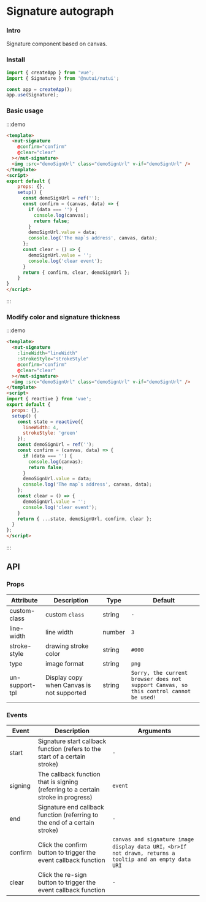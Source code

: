 #  Signature autograph

### Intro
    
Signature component based on canvas.

### Install

``` javascript
import { createApp } from 'vue';
import { Signature } from '@nutui/nutui';

const app = createApp();
app.use(Signature);
```
    



### Basic usage

:::demo

```html
<template>
  <nut-signature  
    @confirm="confirm" 
    @clear="clear"
  ></nut-signature>
  <img :src="demoSignUrl" class="demoSignUrl" v-if="demoSignUrl" />
</template>
<script>
export default {
    props: {},
    setup() {
      const demoSignUrl = ref('');
      const confirm = (canvas, data) => {
        if (data === '') {
          console.log(canvas);
          return false;
        }
        demoSignUrl.value = data;
        console.log('The map`s address', canvas, data);
      };
      const clear = () => {
        demoSignUrl.value = '';
        console.log('clear event');
      }
      return { confirm, clear, demoSignUrl };
    }
}
</script>
```
:::
### Modify color and signature thickness

:::demo

```html
<template>
  <nut-signature  
    :lineWidth="lineWidth" 
    :strokeStyle="strokeStyle"
    @confirm="confirm" 
    @clear="clear"
  ></nut-signature>
  <img :src="demoSignUrl" class="demoSignUrl" v-if="demoSignUrl" />
</template>
<script>
import { reactive } from 'vue';
export default {
  props: {},
  setup() {
    const state = reactive({
      lineWidth: 4,
      strokeStyle: 'green'
    });
    const demoSignUrl = ref('');
    const confirm = (canvas, data) => {
      if (data === '') {
        console.log(canvas);
        return false;
      }
      demoSignUrl.value = data;
      console.log('The map`s address', canvas, data);
    };
    const clear = () => {
      demoSignUrl.value = '';
      console.log('clear event');
    }
    return { ...state, demoSignUrl, confirm, clear };
  }
};
</script>

```
:::  
## API
    
### Props
 | Attribute | Description | Type | Default
|----- | ----- | ----- | -----
| custom-class | custom `class` | string | `-`
| line-width | line width | number | `3`
| stroke-style | drawing stroke color | string | `#000`
| type | image format | string | `png`
| un-support-tpl | Display copy when Canvas is not supported | string | `Sorry, the current browser does not support Canvas, so this control cannot be used! `

### Events

| Event | Description | Arguments
|----- | ----- | -----
| start | Signature start callback function (refers to the start of a certain stroke) | `-`
| signing | The callback function that is signing (referring to a certain stroke in progress) | `event`
| end | Signature end callback function (referring to the end of a certain stroke) | `-`
| confirm | Click the confirm button to trigger the event callback function | `canvas and signature image display data URI，<br>If not drawn, returns a tooltip and an empty data URI`
| clear | Click the re-sign button to trigger the event callback function | `-`
